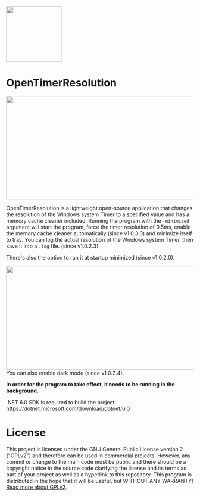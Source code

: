 <img src="https://github.com/TorniX0/OpenTimerResolution/raw/main/src/program.ico" width="150" height="150">

# OpenTimerResolution

<img src="https://github.com/TorniX0/pictures/raw/main/OpenTimerResolution_D8MGeVJ6j5.png" width="603.8461538461538" height="278.4615384615385">

OpenTimerResolution is a lightweight open-source application that changes the resolution of the Windows system Timer to a specified value and has a memory cache cleaner included. Running the program with the `-minimized` argument will start the program, force the timer resolution of 0.5ms, enable the memory cache cleaner automatically (since v1.0.3.0) and minimize itself to tray. You can log the actual resolution of the Windows system Timer, then save it into a `.log` file. (since v1.0.2.3)

There's also the option to run it at startup minimized (since v1.0.2.0). 


<img src="https://github.com/TorniX0/pictures/raw/main/tTSxhIu5Br.gif" width="603.8461538461538" height="278.4615384615385">
You can also enable dark mode (since v1.0.2.4).



**In order for the program to take effect, it needs to be running in the background.** 


.NET 6.0 SDK is required to build the project: https://dotnet.microsoft.com/download/dotnet/6.0


# License

This project is licensed under the GNU General Public License version 2 ("GPLv2") and therefore can be used in commercial projects. However, any commit or change to the main code must be public and there should be a copyright notice in the source code clarifying the license and its terms as part of your project as well as a hyperlink to this repository. This program is distributed in the hope that it will be useful, but WITHOUT ANY WARRANTY! [Read more about GPLv2](https://www.gnu.org/licenses/old-licenses/gpl-2.0.en.html).
